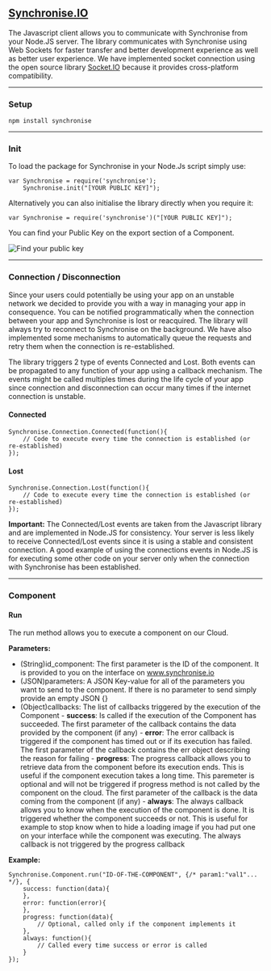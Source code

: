 [Synchronise.IO](https://www.synchronise.io)
--------------

The Javascript client allows you to communicate with Synchronise from your Node.JS server.
The library communicates with Synchronise using Web Sockets for faster transfer and better development experience as well as better user experience. We have implemented socket connection using the open source library [Socket.IO](http://socket.io/) because it provides cross-platform compatibility.

----------


### Setup

    npm install synchronise


----------


### Init
To load the package for Synchronise in your Node.Js script simply use:

    var Synchronise = require('synchronise');
		Synchronise.init("[YOUR PUBLIC KEY]");

Alternatively you can also initialise the library directly when you require it:

    var Synchronise = require('synchronise')("[YOUR PUBLIC KEY]");

You can find your Public Key on the export section of a Component.

![Find your public key](https://images.synchronise.io/public_key.png)


----------


### Connection / Disconnection
Since your users could potentially be using your app on an unstable network we decided to provide you with a way in managing your app in consequence. You can be notified programmatically when the connection between your app and Synchronise is lost or reacquired. The library will always try to reconnect to Synchronise on the background. We have also implemented some mechanisms to automatically queue the requests and retry them when the connection is re-established.

The library triggers 2 type of events Connected and Lost. Both events can be propagated to any function of your app using a callback mechanism. The events might be called multiples times during the life cycle of your app since connection and disconnection can occur many times if the internet connection is unstable.

#### Connected

    Synchronise.Connection.Connected(function(){
	    // Code to execute every time the connection is established (or re-established)
    });

#### Lost

    Synchronise.Connection.Lost(function(){
	    // Code to execute every time the connection is established (or re-established)
    });

**Important:** The Connected/Lost events are taken from the Javascript library and are implemented in Node.JS for consistency. Your server is less likely to receive Connected/Lost events since it is using a stable and consistent connection. A good example of using the connections events in Node.JS is for executing some other code on your server only when the connection with Synchronise has been established.


----------


### Component
#### Run
The run method allows you to execute a component on our Cloud.

**Parameters:**

 - (String)id_component: The first parameter is the ID of the component.
   It is provided to you on the interface on www.synchronise.io
 - (JSON)parameters: A JSON Key-value for all of the parameters you want
   to send to the component. If there is no parameter to send simply   
   provide an empty JSON {}
 - (Object)callbacks: The list of callbacks    triggered by the
   execution of the Component
	   - **success**: Is called if the execution of the Component has succeeded. The first parameter of the callback contains the data provided by the component (if any)
	   - **error**: The error callback is triggered if the component has timed out or if its execution has failed. The first parameter of the callback contains the err object describing the reason for failing
	   - **progress**: The progress callback allows you to retrieve data from the component before its execution ends. This is useful if the component execution takes a long time. This paremeter is optional and will not be triggered if progress method is not called by the component on the cloud. The first parameter of the callback is the data coming from the component (if any)
	   - **always**: The always callback allows you to know when the execution of the component is done. It is triggered whether the component succeeds or not. This is useful for example to stop know when to hide a loading image if you had put one on your interface while the component was executing. The always callback is not triggered by the progress callback

**Example:**
```
Synchronise.Component.run("ID-OF-THE-COMPONENT", {/* param1:"val1"... */}, {
    success: function(data){
    },
    error: function(error){
    },
    progress: function(data){
	    // Optional, called only if the component implements it
    },
    always: function(){
	    // Called every time success or error is called
    }
});
```
